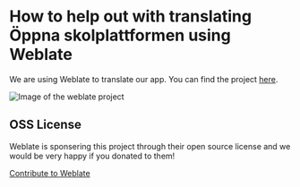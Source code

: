 # How to help out with translating Öppna skolplattformen using Weblate

We are using Weblate to translate our app. You can find the project [here](https://hosted.weblate.org/projects/skolplattformen/app-translation/).

![Image of the weblate project](https://hosted.weblate.org/widgets/skolplattformen/-/app-translation/open-graph.png)

## OSS License

Weblate is sponsering this project through their open source license and we would be very happy if you donated to them!

[Contribute to Weblate](https://weblate.org/sv/contribute/)
